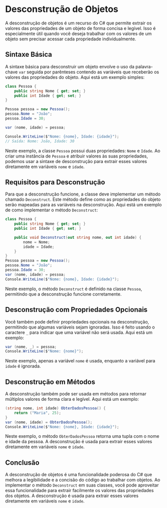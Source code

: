 # Desconstrução de Objetos

A desconstrução de objetos é um recurso do C# que permite extrair os valores das propriedades de um objeto de forma concisa e legível. Isso é especialmente útil quando você deseja trabalhar com os valores de um objeto sem precisar acessar cada propriedade individualmente.

## Sintaxe Básica

A sintaxe básica para desconstruir um objeto envolve o uso da palavra-chave `var` seguida por parênteses contendo as variáveis que receberão os valores das propriedades do objeto. Aqui está um exemplo simples:

```csharp
class Pessoa {
    public string Nome { get; set; }
    public int Idade { get; set; }
}

Pessoa pessoa = new Pessoa();
pessoa.Nome = "João";
pessoa.Idade = 30;

var (nome, idade) = pessoa;

Console.WriteLine($"Nome: {nome}, Idade: {idade}");
// Saída: Nome: João, Idade: 30
```

Neste exemplo, a classe `Pessoa` possui duas propriedades: `Nome` e `Idade`. Ao criar uma instância de `Pessoa` e atribuir valores às suas propriedades, podemos usar a sintaxe de desconstrução para extrair esses valores diretamente em variáveis `nome` e `idade`.

## Requisitos para Desconstrução

Para que a desconstrução funcione, a classe deve implementar um método chamado `Deconstruct`. Este método define como as propriedades do objeto serão mapeadas para as variáveis na desconstrução. Aqui está um exemplo de como implementar o método `Deconstruct`:

```csharp
class Pessoa {
    public string Nome { get; set; }
    public int Idade { get; set; }

    public void Deconstruct(out string nome, out int idade) {
        nome = Nome;
        idade = Idade;
    }
}
Pessoa pessoa = new Pessoa();
pessoa.Nome = "João";
pessoa.Idade = 30;
var (nome, idade) = pessoa;
Console.WriteLine($"Nome: {nome}, Idade: {idade}");
```

Neste exemplo, o método `Deconstruct` é definido na classe `Pessoa`, permitindo que a desconstrução funcione corretamente.

## Desconstrução com Propriedades Opcionais

Você também pode definir propriedades opcionais na desconstrução, permitindo que algumas variáveis sejam ignoradas. Isso é feito usando o caractere `_` para indicar que uma variável não será usada. Aqui está um exemplo:

```csharp
var (nome, _) = pessoa;
Console.WriteLine($"Nome: {nome}");
```

Neste exemplo, apenas a variável `nome` é usada, enquanto a variável para `idade` é ignorada.

## Desconstrução em Métodos

A desconstrução também pode ser usada em métodos para retornar múltiplos valores de forma clara e legível. Aqui está um exemplo:

```csharp
(string nome, int idade) ObterDadosPessoa() {
    return ("Maria", 25);
}
var (nome, idade) = ObterDadosPessoa();
Console.WriteLine($"Nome: {nome}, Idade: {idade}");
```

Neste exemplo, o método `ObterDadosPessoa` retorna uma tupla com o nome e idade da pessoa. A desconstrução é usada para extrair esses valores diretamente em variáveis `nome` e `idade`.

## Conclusão

A desconstrução de objetos é uma funcionalidade poderosa do C# que melhora a legibilidade e a concisão do código ao trabalhar com objetos. Ao implementar o método `Deconstruct` em suas classes, você pode aproveitar essa funcionalidade para extrair facilmente os valores das propriedades dos objetos.
A desconstrução é usada para extrair esses valores diretamente em variáveis `nome` e `idade`.

